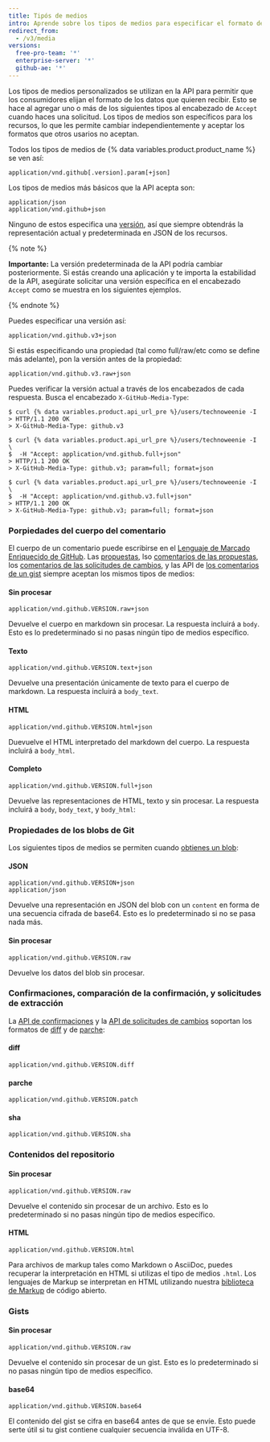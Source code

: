 ```yaml
---
title: Tipós de medios
intro: Aprende sobre los tipos de medios para especificar el formato de los datos que quieres consumir.
redirect_from:
  - /v3/media
versions:
  free-pro-team: '*'
  enterprise-server: '*'
  github-ae: '*'
---
```



Los tipos de medios personalizados se utilizan en la API para permitir que los consumidores elijan el formato de los datos que quieren recibir. Esto se hace al agregar uno o más de los siguientes tipos al encabezado de `Accept` cuando haces una solicitud. Los tipos de medios son específicos para los recursos, lo que les permite cambiar independientemente y aceptar los formatos que otros usarios no aceptan.

Todos los tipos de medios de {% data variables.product.product_name %} se ven así:

    application/vnd.github[.version].param[+json]

Los tipos de medios más básicos que la API acepta son:

    application/json
    application/vnd.github+json

Ninguno de estos especifica una [versión][versions], así que siempre obtendrás la representación actual y predeterminada en JSON de los recursos.

{% note %}

**Importante:** La versión predeterminada de la API podría cambiar posteriormente. Si estás creando una aplicación y te importa la estabilidad de la API, asegúrate solicitar una versión específica en el encabezado `Accept` como se muestra en los siguientes ejemplos.

{% endnote %}

Puedes especificar una versión así:

    application/vnd.github.v3+json

Si estás especificando una propiedad (tal como full/raw/etc como se define más adelante), pon la versión antes de la propiedad:

    application/vnd.github.v3.raw+json

Puedes verificar la versión actual a través de los encabezados de cada respuesta.  Busca el encabezado `X-GitHub-Media-Type`:

```shell
$ curl {% data variables.product.api_url_pre %}/users/technoweenie -I
> HTTP/1.1 200 OK
> X-GitHub-Media-Type: github.v3

$ curl {% data variables.product.api_url_pre %}/users/technoweenie -I \
$  -H "Accept: application/vnd.github.full+json"
> HTTP/1.1 200 OK
> X-GitHub-Media-Type: github.v3; param=full; format=json

$ curl {% data variables.product.api_url_pre %}/users/technoweenie -I \
$  -H "Accept: application/vnd.github.v3.full+json"
> HTTP/1.1 200 OK
> X-GitHub-Media-Type: github.v3; param=full; format=json
```

### Porpiedades del cuerpo del comentario

El cuerpo de un comentario puede escribirse en el [Lenguaje de Marcado Enriquecido de GitHub][gfm]. Las [propuestas](/rest/reference/issues), lso [comentarios de las propuestas](/rest/reference/issues#comments), los [comentarios de las solicitudes de cambios](/rest/reference/pulls#comments), y las API de [los comentarios de un gist](/rest/reference/gists#comments) siempre aceptan los mismos tipos de medios:

#### Sin procesar

    application/vnd.github.VERSION.raw+json

Devuelve el cuerpo en markdown sin procesar. La respuesta incluirá a `body`. Esto es lo predeterminado si no pasas ningún tipo de medios específico.

#### Texto

    application/vnd.github.VERSION.text+json

Devuelve una presentación únicamente de texto para el cuerpo de markdown. La respuesta incluirá a `body_text`.

#### HTML

    application/vnd.github.VERSION.html+json

Duevuelve el HTML interpretado del markdown del cuerpo. La respuesta incluirá a `body_html`.

#### Completo

    application/vnd.github.VERSION.full+json

Devuelve las representaciones de HTML, texto y sin procesar. La respuesta incluirá a `body`, `body_text`, y `body_html`:

### Propiedades de los blobs de Git

Los siguientes tipos de medios se permiten cuando [obtienes un blob](/rest/reference/git#get-a-blob):

#### JSON

    application/vnd.github.VERSION+json
    application/json

Devuelve una representación en JSON del blob con un `content` en forma de una secuencia cifrada de base64. Esto es lo predeterminado si no se pasa nada más.

#### Sin procesar

    application/vnd.github.VERSION.raw

Devuelve los datos del blob sin procesar.

### Confirmaciones, comparación de la confirmación, y solicitudes de extracción

La [API de confirmaciones](/rest/reference/repos#commits) y la [API de solicitudes de cambios](/rest/reference/pulls) soportan los formatos de [diff][git-diff] y de [parche][git-patch]:

#### diff

    application/vnd.github.VERSION.diff

#### parche

    application/vnd.github.VERSION.patch

#### sha

    application/vnd.github.VERSION.sha

### Contenidos del repositorio

#### Sin procesar

    application/vnd.github.VERSION.raw

Devuelve el contenido sin procesar de un archivo. Esto es lo predeterminado si no pasas ningún tipo de medios específico.

#### HTML

    application/vnd.github.VERSION.html

Para archivos de markup tales como Markdown o AsciiDoc, puedes recuperar la interpretación en HTML si utilizas el tipo de medios `.html`. Los lenguajes de Markup se interpretan en HTML utilizando nuestra [biblioteca de Markup](https://github.com/github/markup) de código abierto.

### Gists

#### Sin procesar

    application/vnd.github.VERSION.raw

Devuelve el contenido sin procesar de un gist. Esto es lo predeterminado si no pasas ningún tipo de medios específico.

#### base64

    application/vnd.github.VERSION.base64

El contenido del gist se cifra en base64 antes de que se envíe. Esto puede serte útil si tu gist contiene cualquier secuencia inválida en UTF-8.

[gfm]: http://github.github.com/github-flavored-markdown/
[git-diff]: http://git-scm.com/docs/git-diff
[git-patch]: http://git-scm.com/docs/git-format-patch
[versions]: /developers/overview/about-githubs-apis
